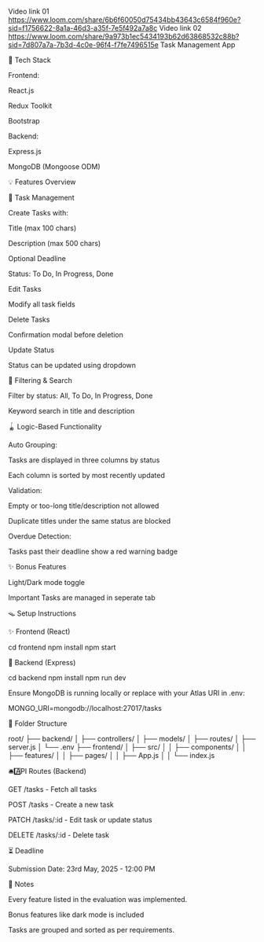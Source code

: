 Video link 01 
https://www.loom.com/share/6b6f60050d75434bb43643c6584f960e?sid=f1756622-8a1a-46d3-a35f-7e5f492a7a8c
Video link 02
https://www.loom.com/share/9a973b1ec5434193b62d63868532c88b?sid=7d807a7a-7b3d-4c0e-96f4-f7fe7496515e
Task Management App



🔄 Tech Stack

Frontend:

React.js

Redux Toolkit

Bootstrap

Backend:

Express.js

MongoDB (Mongoose ODM)

💡 Features Overview

📆 Task Management

Create Tasks with:

Title (max 100 chars)

Description (max 500 chars)

Optional Deadline

Status: To Do, In Progress, Done

Edit Tasks

Modify all task fields

Delete Tasks

Confirmation modal before deletion

Update Status

Status can be updated using dropdown

📂 Filtering & Search

Filter by status: All, To Do, In Progress, Done

Keyword search in title and description

🪀 Logic-Based Functionality

Auto Grouping:

Tasks are displayed in three columns by status

Each column is sorted by most recently updated

Validation:

Empty or too-long title/description not allowed

Duplicate titles under the same status are blocked

Overdue Detection:

Tasks past their deadline show a red warning badge

✨ Bonus Features

Light/Dark mode toggle

Important Tasks are managed in seperate tab

🪤 Setup Instructions

✨ Frontend (React)

cd frontend
npm install
npm start

🚀 Backend (Express)

cd backend
npm install
npm run dev

Ensure MongoDB is running locally or replace with your Atlas URI in .env:

MONGO_URI=mongodb://localhost:27017/tasks

🧰 Folder Structure

root/
├── backend/
│   ├── controllers/
│   ├── models/
│   ├── routes/
│   ├── server.js
│   └── .env 
├── frontend/
│   ├── src/
│   │   ├── components/
│   │   ├── features/
│   │   ├── pages/
│   │   ├── App.js
│   │   └── index.js

🛎⃣ API Routes (Backend)

GET /tasks - Fetch all tasks

POST /tasks - Create a new task

PATCH /tasks/:id - Edit task or update status

DELETE /tasks/:id - Delete task

⏳ Deadline

Submission Date: 23rd May, 2025 - 12:00 PM

📄 Notes


Every feature listed in the evaluation was implemented.

Bonus features like dark mode is included

Tasks are grouped and sorted as per requirements.



